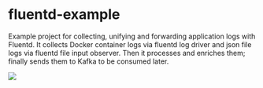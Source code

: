 # fluentd-example
Example project for collecting, unifying and forwarding application logs with Fluentd. It collects Docker container logs via fluentd log driver and json file logs via fluentd file input observer. Then it processes and enriches them; finally sends them to Kafka to be consumed later.

![](usage-example.gif)

